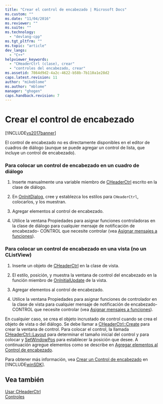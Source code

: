 ```yaml
---
title: "Crear el control de encabezado | Microsoft Docs"
ms.custom: ""
ms.date: "11/04/2016"
ms.reviewer: ""
ms.suite: ""
ms.technology: 
  - "devlang-cpp"
ms.tgt_pltfrm: ""
ms.topic: "article"
dev_langs: 
  - "C++"
helpviewer_keywords: 
  - "CHeaderCtrl (clase), crear"
  - "controles del encabezado, crear"
ms.assetid: 7864d9d2-4a2c-4622-b58b-7b110a1e28d2
caps.latest.revision: 11
author: "mikeblome"
ms.author: "mblome"
manager: "ghogen"
caps.handback.revision: 7
---
```

# Crear el control de encabezado
[!INCLUDE[vs2017banner](../assembler/inline/includes/vs2017banner.md)]

El control de encabezado no es directamente disponibles en el editor de cuadros de diálogo \(aunque se puede agregar un control de lista, que incluye un control de encabezado\).  
  
### Para colocar un control de encabezado en un cuadro de diálogo  
  
1.  Inserte manualmente una variable miembro de [CHeaderCtrl](../mfc/reference/cheaderctrl-class.md) escrito en la clase de diálogo.  
  
2.  En [OnInitDialog](../Topic/CDialog::OnInitDialog.md), cree y establezca los estilos para `CHeaderCtrl`, colocarlos, y los muestran.  
  
3.  Agregar elementos al control de encabezado.  
  
4.  Utilice la ventana Propiedades para asignar funciones controladoras en la clase de diálogo para cualquier mensaje de notificación de encabezado\- CONTROL que necesite controlar \(vea [Asignar mensajes a funciones](../mfc/reference/mapping-messages-to-functions.md)\).  
  
### Para colocar un control de encabezado en una vista \(no un CListView\)  
  
1.  Inserte un objeto de [CHeaderCtrl](../mfc/reference/cheaderctrl-class.md) en la clase de vista.  
  
2.  El estilo, posición, y muestra la ventana de control del encabezado en la función miembro de [OnInitialUpdate](../Topic/CView::OnInitialUpdate.md) de la vista.  
  
3.  Agregar elementos al control de encabezado.  
  
4.  Utilice la ventana Propiedades para asignar funciones de controlador en la clase de vista para cualquier mensaje de notificación de encabezado\- CONTROL que necesite controlar \(vea [Asignar mensajes a funciones](../mfc/reference/mapping-messages-to-functions.md)\).  
  
 En cualquier caso, se crea el objeto incrustado de control cuando se crea el objeto de vista o del diálogo.  Se debe llamar a [CHeaderCtrl::Create](../Topic/CHeaderCtrl::Create.md) para crear la ventana de control.  Para colocar el control, la llamada [CHeaderCtrl::Layout](../Topic/CHeaderCtrl::Layout.md) para determinar el tamaño inicial del control y para colocar y [SetWindowPos](../Topic/CWnd::SetWindowPos.md) para establecer la posición que desee.  A continuación agregue elementos como se describe en [Agregar elementos al Control de encabezado](../mfc/adding-items-to-the-header-control.md).  
  
 Para obtener más información, vea [Crear un Control de encabezado](http://msdn.microsoft.com/library/windows/desktop/bb775238) en [!INCLUDE[winSDK](../atl/includes/winsdk_md.md)].  
  
## Vea también  
 [Usar CHeaderCtrl](../mfc/using-cheaderctrl.md)   
 [Controles](../mfc/controls-mfc.md)